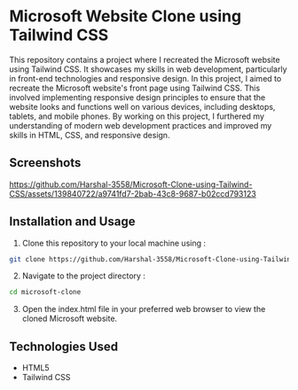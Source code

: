 # Microsoft Website Clone using Tailwind CSS
This repository contains a project where I recreated the Microsoft website using Tailwind CSS. It showcases my skills in web development, particularly in front-end technologies and responsive design. In this project, I aimed to recreate the Microsoft website's front page using Tailwind CSS. This involved implementing responsive design principles to ensure that the website looks and functions well on various devices, including desktops, tablets, and mobile phones. By working on this project, I furthered my understanding of modern web development practices and improved my skills in HTML, CSS, and responsive design.

## Screenshots
https://github.com/Harshal-3558/Microsoft-Clone-using-Tailwind-CSS/assets/139840722/a9741fd7-2bab-43c8-9687-b02ccd793123

## Installation and Usage
1. Clone this repository to your local machine using :
```bash
git clone https://github.com/Harshal-3558/Microsoft-Clone-using-Tailwind-CSS.git
```
2. Navigate to the project directory :
```bash
cd microsoft-clone
```
3. Open the index.html file in your preferred web browser to view the cloned Microsoft website.
   
## Technologies Used
- HTML5
- Tailwind CSS

